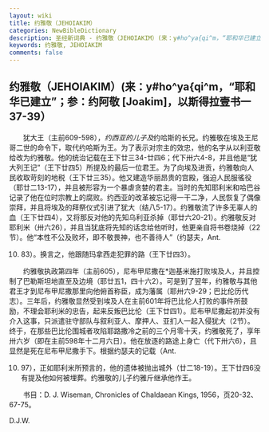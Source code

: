 ```yaml
---
layout: wiki
title: 约雅敬（JEHOIAKIM）
categories: NewBibleDictionary
description: 圣经新词典 - 约雅敬（JEHOIAKIM）(来：y#ho^ya{qi^m，“耶和华已建立”；参：约阿敬 [Joakim]，以斯得拉壹书一37-39）
keywords: 约雅敬, JEHOIAKIM
comments: false
---
```


## 约雅敬（JEHOIAKIM）(来：y#ho^ya{qi^m，“耶和华已建立”；参：约阿敬 [Joakim]，以斯得拉壹书一37-39）

　　犹大王（主前609-598），*约西亚的儿子及*约哈斯的长兄。约雅敬在埃及王尼哥二世的命令下，取代约哈斯为王。为了表示对宗主的效忠，他的名字从以利亚敬给改为约雅敬。他的统治记载在王下廿三34-廿四6；代下卅六4-8，并且他是“犹大列王记”（王下廿四5）所提及的最后一位君王。为了向埃及进贡，约雅敬向人民收取苛刻的地税（王下廿三35）。他又建造华丽昂贵的宫殿，强迫人民服徭役（耶廿二13-17），并且被形容为一个暴虐贪婪的君主。当时的先知耶利米和哈巴谷记录了他在位时宗教上的腐败。约西亚的改革被忘记得一干二净，人民恢复了偶像崇拜，并且将埃及的拜祭仪式引进了犹大（结八5-17）。约雅敬流了许多无辜人的血（王下廿四4），又将那反对他的先知乌利亚杀掉（耶廿六20-21）。约雅敬反对耶利米（卅六26），并且当犹底将先知的话念给他听时，他更亲自将书卷烧掉（22节）。他“本性不公及败坏，即不敬畏神，也不善待人”（约瑟夫，Ant.

10. 83）。换言之，他跟随玛拿西走犯罪的路（王下廿四3）。

　　约雅敬执政第四年（主前605），尼布甲尼撒在*迦基米施打败埃及人，并且控制了巴勒斯坦地直至及边境（耶廿五1，四十六2）。可是到了翌年，约雅敬与其他君王才到尼布甲尼撒那里向他俯首称臣，成为藩属（耶卅六9-29；巴比伦历代志）。三年后，约雅敬显然受到埃及人在主前601年将巴比伦人打败的事件所鼓励，不理会耶利米的忠告，起来反叛巴比伦（王下廿四1）。尼布甲尼撒起初并没有介入这事，只派遣驻守部队与叙利亚人、摩押人、亚扪人一起入侵犹大（2节）。终于，在那些巴比伦围城者攻陷耶路撒冷之前的三个月零十天，约雅敬死了，享年卅六岁（即在主前598年十二月六日）。他在放逐的路途上身亡（代下卅六6），且显然是死在尼布甲尼撒手下。根据约瑟夫的记载（Ant.

10. 97），正如耶利米所预言的，他的遗体被抛出城外（廿二18-19）。王下廿四6没有提及他如何被埋葬。约雅敬的儿子约雅斤继承他作王。

　　书目：D. J. Wiseman, Chronicles of Chaldaean Kings, 1956，页20-32、67-75。

D.J.W.








